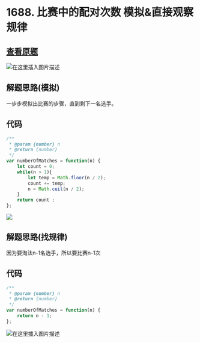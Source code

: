 
# 1688. 比赛中的配对次数 模拟&直接观察规律

## [查看原题](https://leetcode-cn.com/problems/count-of-matches-in-tournament/)
![在这里插入图片描述](https://img-blog.csdnimg.cn/b81b650b52404ca59426123c2ed6648b.png?x-oss-process=image/watermark,type_d3F5LXplbmhlaQ,shadow_50,text_Q1NETiBA562xLi4=,size_20,color_FFFFFF,t_70,g_se,x_16)

## 解题思路(模拟)

一步步模拟出比赛的步骤，直到剩下一名选手。

## 代码

```javascript
/**
 * @param {number} n
 * @return {number}
 */
var numberOfMatches = function(n) {
	let count = 0;
	while(n > 1){
		let temp = Math.floor(n / 2);
		count += temp;
		n = Math.ceil(n / 2);
	}
	return count ;
};
```

![](https://img-blog.csdnimg.cn/05b1556140674d6fada991be1b1a903b.png?x-oss-process=image/watermark,type_d3F5LXplbmhlaQ,shadow_50,text_Q1NETiBA562xLi4=,size_20,color_FFFFFF,t_70,g_se,x_16)







## 解题思路(找规律)

因为要淘汰n-1名选手，所以要比赛n-1次


## 代码

```javascript
/**
 * @param {number} n
 * @return {number}
 */
var numberOfMatches = function(n) {
	return n - 1;
};
````
![在这里插入图片描述](https://img-blog.csdnimg.cn/ce8467c2816f46c68af5c63255a4f2a3.png?x-oss-process=image/watermark,type_d3F5LXplbmhlaQ,shadow_50,text_Q1NETiBA562xLi4=,size_20,color_FFFFFF,t_70,g_se,x_16)